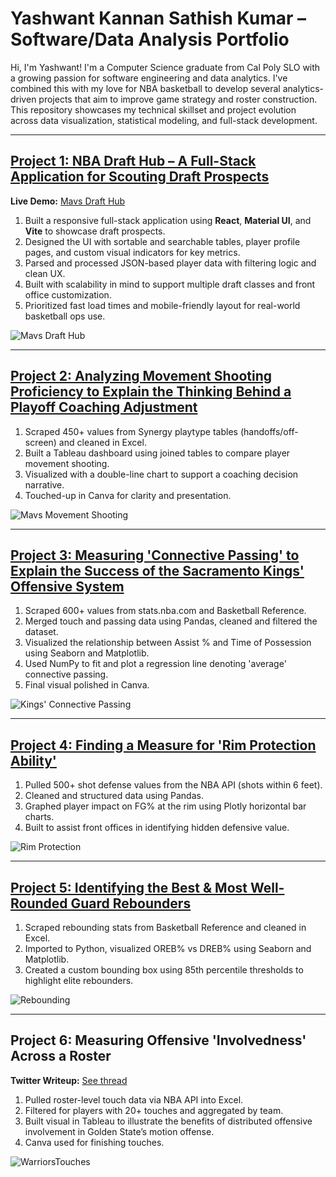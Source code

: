 # Yashwant Kannan Sathish Kumar – Software/Data Analysis Portfolio

Hi, I'm Yashwant! I'm a Computer Science graduate from Cal Poly SLO with a growing passion for software engineering and data analytics. I've combined this with my love for NBA basketball to develop several analytics-driven projects that aim to improve game strategy and roster construction. This repository showcases my technical skillset and project evolution across data visualization, statistical modeling, and full-stack development.

---

## [Project 1: NBA Draft Hub – A Full-Stack Application for Scouting Draft Prospects](https://github.com/yashwantsathish/Mavs-Draft-Hub)

**Live Demo:** [Mavs Draft Hub](https://mavs-draft-hub.netlify.app)  
1. Built a responsive full-stack application using **React**, **Material UI**, and **Vite** to showcase draft prospects.  
2. Designed the UI with sortable and searchable tables, player profile pages, and custom visual indicators for key metrics.  
3. Parsed and processed JSON-based player data with filtering logic and clean UX.  
4. Built with scalability in mind to support multiple draft classes and front office customization.  
5. Prioritized fast load times and mobile-friendly layout for real-world basketball ops use.

![Mavs Draft Hub](https://user-images.githubusercontent.com/100899978/271867317-1f0e80b5-9b8a-4179-842c-1d7f2a51e7ef.png)

---

## [Project 2: Analyzing Movement Shooting Proficiency to Explain the Thinking Behind a Playoff Coaching Adjustment](https://matthewkjho.wordpress.com/2023/08/23/film-and-analytics-intersect-how-a-defensive-change-gave-the-warriors-an-edge-in-the-2022-nba-playoffs/)

1. Scraped 450+ values from Synergy playtype tables (handoffs/off-screen) and cleaned in Excel.  
2. Built a Tableau dashboard using joined tables to compare player movement shooting.  
3. Visualized with a double-line chart to support a coaching decision narrative.  
4. Touched-up in Canva for clarity and presentation.

![Mavs Movement Shooting](MavsMovementShooting.png)

---

## [Project 3: Measuring 'Connective Passing' to Explain the Success of the Sacramento Kings' Offensive System](https://github.com/yashwantsathish/Connective-Passing-Analysis/tree/main)

1. Scraped 600+ values from stats.nba.com and Basketball Reference.  
2. Merged touch and passing data using Pandas, cleaned and filtered the dataset.  
3. Visualized the relationship between Assist % and Time of Possession using Seaborn and Matplotlib.  
4. Used NumPy to fit and plot a regression line denoting 'average' connective passing.  
5. Final visual polished in Canva.

![Kings' Connective Passing](KingsConnectivePassing.png)

---

## [Project 4: Finding a Measure for 'Rim Protection Ability'](https://github.com/yashwantsathish/Rim-Defense-Analysis)

1. Pulled 500+ shot defense values from the NBA API (shots within 6 feet).  
2. Cleaned and structured data using Pandas.  
3. Graphed player impact on FG% at the rim using Plotly horizontal bar charts.  
4. Built to assist front offices in identifying hidden defensive value.

![Rim Protection](RimProtection.png)

---

## [Project 5: Identifying the Best & Most Well-Rounded Guard Rebounders](https://github.com/yashwantsathish/Guard-Rebounding-Analysis)

1. Scraped rebounding stats from Basketball Reference and cleaned in Excel.  
2. Imported to Python, visualized OREB% vs DREB% using Seaborn and Matplotlib.  
3. Created a custom bounding box using 85th percentile thresholds to highlight elite rebounders.  

![Rebounding](Rebounding.png)

---

## Project 6: Measuring Offensive 'Involvedness' Across a Roster

**Twitter Writeup:** [See thread](https://twitter.com/Mathketball1/status/1558086524297654272)  
1. Pulled roster-level touch data via NBA API into Excel.  
2. Filtered for players with 20+ touches and aggregated by team.  
3. Built visual in Tableau to illustrate the benefits of distributed offensive involvement in Golden State’s motion offense.  
4. Canva used for finishing touches.

![WarriorsTouches](WarriorsTouches.jpeg)
